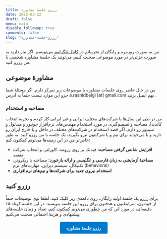 ```yaml
---
title: رزرو جلسهٔ مشاوره
date: 2025-03-22
draft: false
menu: main
disable_followup: true
comments: false
slug: "رزرو-جلسه-مشاوره"
---
```


من به صورت روزمره و رایگان از تجربیاتم در [کانال تلگرامم](https://t.me/aminrbg) می‌نویسم. اگر نیاز دارید به صورت جزئی‌تر در مورد موضوعی صحبت کنیم، می‌تونید یک جلسهٔ مشاوره شخصی با من رزرو کنید.

## مشاورهٔ موضوعی
من در حال حاضر روی جلسات مشاوره با موضوعات زیر تمرکز دارم. اگر مسئلهٔ شما جزو این موارد نیست حتماً به آدرس a.rashidbeigi [at] gmail.com بهم ایمیل بزنید .
### مصاحبه و استخدام
من در طی این سال‌ها با شرکت‌های مختلف ایرانی و غیر ایرانی کار کردم و تجربهٔ انتخاب کاندیدا، مصاحبه و تصمیم‌گیری در مورد استخدام مهند‌س‌های نرم‌افزار جونیور و میدلول و سینیور رو دارم. اگر قصد استخدام در شرکت‌های مختلف در داخل و یا خارج ایران رو دارید و یا می‌خواید برای تیم و یا شرکتتون نیرو بگیرید، یک جلسه با من رزرو کنید. به طور خاص‌تر من در این زمینه‌ها می‌تونم کمکتون کنم:
- **افزایش شانس گرفتن مصاحبه:** فیدبک بر روی رزومه، کاورلتر، و انتخاب شرکت مقصد
- **مصاحبهٔ آزمایشی به زبان فارسی و انگلیسی و ارائه بازخورد:** مصاحبه با ریکروتر، تکنیکال، سیستم دیزاین، مهارت‌های نرم (behavioral)
- **استخدام نیروی جدید برای شرکت‌ها و تیم‌های نرم‌افزاری**

## رزرو کنید
برای رزرو یک جلسهٔ اولیه رایگان، روی دکمه‌ی زیر کلیک کنید. لطفا توی توضیحات حتماً از خودتون، شرایطتون و هدفتون برای رزرو این جلسه بنویسید. در این جلسهٔ کوتاه ۱۵ دقیقه‌ای، در مورد این که من چطوری می‌تونم کمکتون کنم، تعداد و زمان جلسه‌های پیشنهادی و هزینهٔ احتمالی صحبت می‌کنیم.
<div style="text-align: center; margin: 2em 0;">
  <a href="https://calendar.app.google/ptdKyDee1FZfkBds5" style="background: #007acc; color: #fff; padding: 0.75em 1.5em; text-decoration: none; border-radius: 4px; font-weight: bold;">رزرو جلسهٔ مشاوره</a>
</div>



